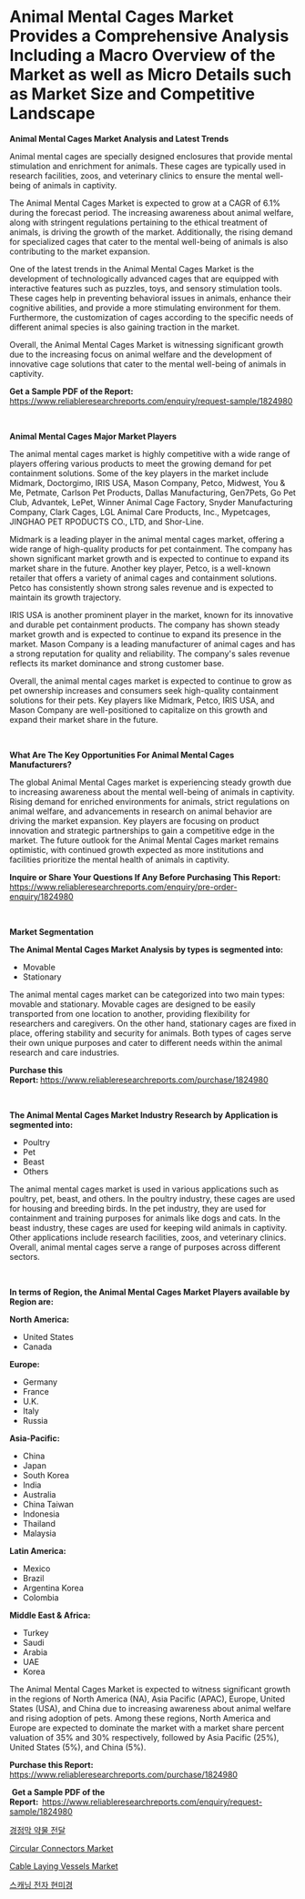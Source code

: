 <p><h1>Animal Mental Cages Market Provides a Comprehensive Analysis Including a Macro Overview of the Market as well as Micro Details such as Market Size and Competitive Landscape</h1></p><p><strong>Animal Mental Cages Market Analysis and Latest Trends</strong></p>
<p><p>Animal mental cages are specially designed enclosures that provide mental stimulation and enrichment for animals. These cages are typically used in research facilities, zoos, and veterinary clinics to ensure the mental well-being of animals in captivity. </p><p>The Animal Mental Cages Market is expected to grow at a CAGR of 6.1% during the forecast period. The increasing awareness about animal welfare, along with stringent regulations pertaining to the ethical treatment of animals, is driving the growth of the market. Additionally, the rising demand for specialized cages that cater to the mental well-being of animals is also contributing to the market expansion.</p><p>One of the latest trends in the Animal Mental Cages Market is the development of technologically advanced cages that are equipped with interactive features such as puzzles, toys, and sensory stimulation tools. These cages help in preventing behavioral issues in animals, enhance their cognitive abilities, and provide a more stimulating environment for them. Furthermore, the customization of cages according to the specific needs of different animal species is also gaining traction in the market.</p><p>Overall, the Animal Mental Cages Market is witnessing significant growth due to the increasing focus on animal welfare and the development of innovative cage solutions that cater to the mental well-being of animals in captivity.</p></p>
<p><strong>Get a Sample PDF of the Report:&nbsp;</strong> <a href="https://www.reliableresearchreports.com/enquiry/request-sample/1824980">https://www.reliableresearchreports.com/enquiry/request-sample/1824980</a></p>
<p>&nbsp;</p>
<p><strong>Animal Mental Cages Major Market Players</strong></p>
<p><p>The animal mental cages market is highly competitive with a wide range of players offering various products to meet the growing demand for pet containment solutions. Some of the key players in the market include Midmark, Doctorgimo, IRIS USA, Mason Company, Petco, Midwest, You & Me, Petmate, Carlson Pet Products, Dallas Manufacturing, Gen7Pets, Go Pet Club, Advantek, LePet, Winner Animal Cage Factory, Snyder Manufacturing Company, Clark Cages, LGL Animal Care Products, Inc., Mypetcages, JINGHAO PET RPODUCTS CO., LTD, and Shor-Line.</p><p>Midmark is a leading player in the animal mental cages market, offering a wide range of high-quality products for pet containment. The company has shown significant market growth and is expected to continue to expand its market share in the future. Another key player, Petco, is a well-known retailer that offers a variety of animal cages and containment solutions. Petco has consistently shown strong sales revenue and is expected to maintain its growth trajectory.</p><p>IRIS USA is another prominent player in the market, known for its innovative and durable pet containment products. The company has shown steady market growth and is expected to continue to expand its presence in the market. Mason Company is a leading manufacturer of animal cages and has a strong reputation for quality and reliability. The company's sales revenue reflects its market dominance and strong customer base.</p><p>Overall, the animal mental cages market is expected to continue to grow as pet ownership increases and consumers seek high-quality containment solutions for their pets. Key players like Midmark, Petco, IRIS USA, and Mason Company are well-positioned to capitalize on this growth and expand their market share in the future.</p></p>
<p>&nbsp;</p>
<p><strong>What Are The Key Opportunities For Animal Mental Cages Manufacturers?</strong></p>
<p><p>The global Animal Mental Cages market is experiencing steady growth due to increasing awareness about the mental well-being of animals in captivity. Rising demand for enriched environments for animals, strict regulations on animal welfare, and advancements in research on animal behavior are driving the market expansion. Key players are focusing on product innovation and strategic partnerships to gain a competitive edge in the market. The future outlook for the Animal Mental Cages market remains optimistic, with continued growth expected as more institutions and facilities prioritize the mental health of animals in captivity.</p></p>
<p><strong>Inquire or Share Your Questions If Any Before Purchasing This Report:</strong> <a href="https://www.reliableresearchreports.com/enquiry/pre-order-enquiry/1824980">https://www.reliableresearchreports.com/enquiry/pre-order-enquiry/1824980</a></p>
<p>&nbsp;</p>
<p><strong>Market Segmentation</strong></p>
<p><strong>The Animal Mental Cages Market Analysis by types is segmented into:</strong></p>
<p><ul><li>Movable</li><li>Stationary</li></ul></p>
<p><p>The animal mental cages market can be categorized into two main types: movable and stationary. Movable cages are designed to be easily transported from one location to another, providing flexibility for researchers and caregivers. On the other hand, stationary cages are fixed in place, offering stability and security for animals. Both types of cages serve their own unique purposes and cater to different needs within the animal research and care industries.</p></p>
<p><strong>Purchase this Report:&nbsp;</strong><a href="https://www.reliableresearchreports.com/purchase/1824980">https://www.reliableresearchreports.com/purchase/1824980</a></p>
<p>&nbsp;</p>
<p><strong>The Animal Mental Cages Market Industry Research by Application is segmented into:</strong></p>
<p><ul><li>Poultry</li><li>Pet</li><li>Beast</li><li>Others</li></ul></p>
<p><p>The animal mental cages market is used in various applications such as poultry, pet, beast, and others. In the poultry industry, these cages are used for housing and breeding birds. In the pet industry, they are used for containment and training purposes for animals like dogs and cats. In the beast industry, these cages are used for keeping wild animals in captivity. Other applications include research facilities, zoos, and veterinary clinics. Overall, animal mental cages serve a range of purposes across different sectors.</p></p>
<p>&nbsp;</p>
<p><strong>In terms of Region, the Animal Mental Cages Market Players available by Region are:</strong></p>
<p>
    <p> <strong> North America: </strong>
        <ul>
            <li>United States</li>
            <li>Canada</li>
        </ul>
        </p> 
    <p> <strong> Europe: </strong>
        <ul>
            <li>Germany</li>
            <li>France</li>
            <li>U.K.</li>
            <li>Italy</li>
            <li>Russia</li>
        </ul>
        </p> 
    <p> <strong> Asia-Pacific: </strong>
        <ul>
            <li>China</li>
            <li>Japan</li>
            <li>South Korea</li>
            <li>India</li>
            <li>Australia</li>
            <li>China Taiwan</li>
            <li>Indonesia</li>
            <li>Thailand</li>
            <li>Malaysia</li>
        </ul>
        </p> 
    <p> <strong> Latin America: </strong>
        <ul>
            <li>Mexico</li>
            <li>Brazil</li>
            <li>Argentina Korea</li>
            <li>Colombia</li>
        </ul>
        </p> 
    <p> <strong> Middle East & Africa: </strong>
        <ul>
            <li>Turkey</li>
            <li>Saudi</li>
            <li>Arabia</li>
            <li>UAE</li>
            <li>Korea</li>
        </ul>
    </p>
    </p>
<p><p>The Animal Mental Cages Market is expected to witness significant growth in the regions of North America (NA), Asia Pacific (APAC), Europe, United States (USA), and China due to increasing awareness about animal welfare and rising adoption of pets. Among these regions, North America and Europe are expected to dominate the market with a market share percent valuation of 35% and 30% respectively, followed by Asia Pacific (25%), United States (5%), and China (5%).</p></p>
<p><strong>Purchase this Report: </strong><a href="https://www.reliableresearchreports.com/purchase/1824980">https://www.reliableresearchreports.com/purchase/1824980</a></p>
<p>&nbsp;<strong>Get a Sample PDF of the Report:&nbsp;&nbsp;</strong><a href="https://www.reliableresearchreports.com/enquiry/request-sample/1824980">https://www.reliableresearchreports.com/enquiry/request-sample/1824980</a></p>
<p><strong></strong></p>
<p><p><a href="https://github.com/vsap75a286l/Market-Research-Report-List-1/blob/main/74436296452.md">경점막 약물 전달</a></p><p><a href="https://view.publitas.com/reportprime-1/circular-connectors-market-size-market-trends-and-growth-outlook-forecasted-for-period-from-2024-to-2031/">Circular Connectors Market</a></p><p><a href="https://florentine-yuzu-f42.notion.site/Decoding-the-Cable-Laying-Vessels-Market-A-Deep-Dive-into-the-Latest-Market-Trends-Market-Segmenta-ecc04c9ed88d46dfa0d687f36135d628">Cable Laying Vessels Market</a></p><p><a href="https://medium.com/@gummibear5656757/%EC%A3%BC%EC%9A%94-%EB%B9%84%EC%A6%88%EB%8B%88%EC%8A%A4-%EC%A0%84%EB%9E%B5%EC%9D%98-%EC%84%B1%EA%B3%B5%EC%9D%84-%EC%9C%84%ED%95%9C-%EC%97%B4%EC%87%A0%EC%9D%B8-%EC%A3%BC%EC%82%AC%EC%A0%84%EC%9E%90%ED%98%84%EB%AF%B8%EA%B2%BD-%EC%8B%9C%EC%9E%A5-2031%EB%85%84%EA%B9%8C%EC%A7%80%EC%9D%98-%EC%98%88%EC%B8%A1-0fd107fa3e5b">스캐닝 전자 현미경</a></p></p>